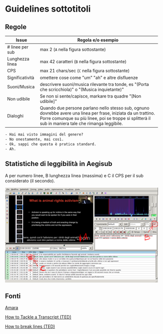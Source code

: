 # Guidelines sottotitoli


## Regole

Issue | Regola e/o esempio
------|---------------
\# linee per sub     | max 2  (`A` nella figura sottostante)
Lunghezza linea      | max 42 caratteri (`B` nella figura sottostante)
CPS                  | max 21 chars/sec (`C` nella figura sottostante)
Significatività | omettere cose come "um" "ah" e altre disfluenze
Suoni/Musica         | descrivere suoni/musica rilevante tra tonde, es "(Porta che scricchiola)" o  "(Musica inquietante)"
Non udibile | Se non si sente/capisce, markare tra quadre "[Non udibile]"
Dialoghi | Quando due persone parlano nello stesso sub, ognuno dovrebbe avere una linea per frase, iniziata da un trattino. Porre comunque su più linee, poi se troppe si splitterà il sub in maniera tale che rimanga leggibile.
```
- Hai mai visto immagini del genere?
- No onestamente, mai così.
- Ok, sappi che questa è pratica standard.
- Ah.
```

<!-- Minimum duration | Subtitles should be at least 0.7 seconds. -->
<!-- Maximum duration | Split subtitles longer than 7 seconds. -->

<!-- Speaker identification Identify off-screen and unclear speakers in parentheses. -->
<!-- 	ex: (Michael) Wait for me! -->
<!-- 		Foreign language Identify relevant speech in foreign language. -->
<!-- 		ex: (Russian): Thank you. -->

## Statistiche di leggibilità in Aegisub

A per numero linee, B lunghezza linea (massima) e C il CPS per il sub
considerato (il secondo).

![stat_leggibilita_aegisub](../img/stat_leggibilita_aegisub.png)


## Fonti

[Amara](https://www.amara.org)

[How to Tackle a Transcript (TED)](https://translations.ted.com/How_to_Tackle_a_Transcript)

[How to break lines (TED)](https://translations.ted.com/How_to_break_lines)
